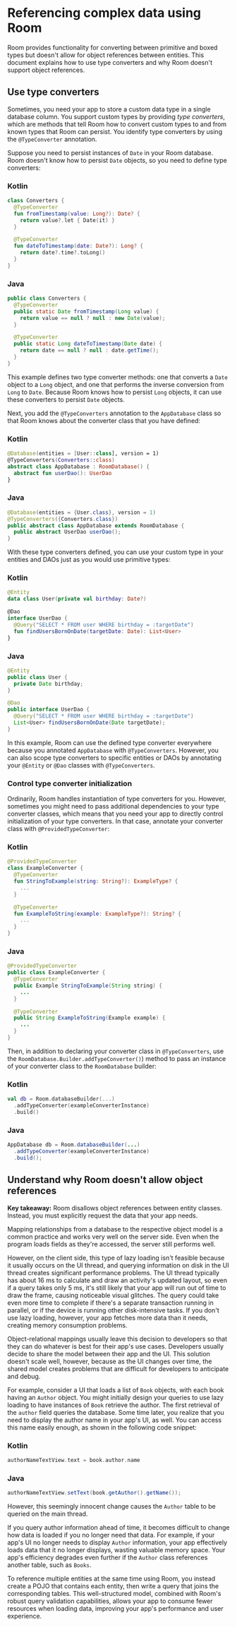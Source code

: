# Referencing complex data using Room

Room provides functionality for converting between primitive and boxed types but doesn't allow for object references between entities. This document explains how to use type converters and why Room doesn't support object references.

Use type converters
-------------------

Sometimes, you need your app to store a custom data type in a single database column. You support custom types by providing _type converters_, which are methods that tell Room how to convert custom types to and from known types that Room can persist. You identify type converters by using the `@TypeConverter` annotation.

Suppose you need to persist instances of `Date` in your Room database. Room doesn't know how to persist `Date` objects, so you need to define type converters:

### Kotlin

```kotlin
class Converters {
  @TypeConverter
  fun fromTimestamp(value: Long?): Date? {
    return value?.let { Date(it) }
  }

  @TypeConverter
  fun dateToTimestamp(date: Date?): Long? {
    return date?.time?.toLong()
  }
}
```

### Java

```java
public class Converters {
  @TypeConverter
  public static Date fromTimestamp(Long value) {
    return value == null ? null : new Date(value);
  }

  @TypeConverter
  public static Long dateToTimestamp(Date date) {
    return date == null ? null : date.getTime();
  }
}
```

This example defines two type converter methods: one that converts a `Date` object to a `Long` object, and one that performs the inverse conversion from `Long` to `Date`. Because Room knows how to persist `Long` objects, it can use these converters to persist `Date` objects.

Next, you add the `@TypeConverters` annotation to the `AppDatabase` class so that Room knows about the converter class that you have defined:

### Kotlin

```kotlin
@Database(entities = [User::class], version = 1)
@TypeConverters(Converters::class)
abstract class AppDatabase : RoomDatabase() {
  abstract fun userDao(): UserDao
}
```

### Java

```java
@Database(entities = {User.class}, version = 1)
@TypeConverters({Converters.class})
public abstract class AppDatabase extends RoomDatabase {
  public abstract UserDao userDao();
}
```

With these type converters defined, you can use your custom type in your entities and DAOs just as you would use primitive types:

### Kotlin

```kotlin
@Entity
data class User(private val birthday: Date?)

@Dao
interface UserDao {
  @Query("SELECT * FROM user WHERE birthday = :targetDate")
  fun findUsersBornOnDate(targetDate: Date): List<User>
}
```

### Java

```java
@Entity
public class User {
  private Date birthday;
}

@Dao
public interface UserDao {
  @Query("SELECT * FROM user WHERE birthday = :targetDate")
  List<User> findUsersBornOnDate(Date targetDate);
}
```

In this example, Room can use the defined type converter everywhere because you annotated `AppDatabase` with `@TypeConverters`. However, you can also scope type converters to specific entities or DAOs by annotating your `@Entity` or `@Dao` classes with `@TypeConverters`.

### Control type converter initialization

Ordinarily, Room handles instantiation of type converters for you. However, sometimes you might need to pass additional dependencies to your type converter classes, which means that you need your app to directly control initialization of your type converters. In that case, annotate your converter class with `@ProvidedTypeConverter`:

### Kotlin

```kotlin
@ProvidedTypeConverter
class ExampleConverter {
  @TypeConverter
  fun StringToExample(string: String?): ExampleType? {
    ...
  }

  @TypeConverter
  fun ExampleToString(example: ExampleType?): String? {
    ...
  }
}
```

### Java

```java
@ProvidedTypeConverter
public class ExampleConverter {
  @TypeConverter
  public Example StringToExample(String string) {
    ...
  }

  @TypeConverter
  public String ExampleToString(Example example) {
    ...
  }
}
```

Then, in addition to declaring your converter class in `@TypeConverters`, use the `RoomDatabase.Builder.addTypeConverter()`) method to pass an instance of your converter class to the `RoomDatabase` builder:

### Kotlin

```kotlin
val db = Room.databaseBuilder(...)
  .addTypeConverter(exampleConverterInstance)
  .build()
```

### Java

```java
AppDatabase db = Room.databaseBuilder(...)
  .addTypeConverter(exampleConverterInstance)
  .build();
```

Understand why Room doesn't allow object references
---------------------------------------------------

**Key takeaway:** Room disallows object references between entity classes. Instead, you must explicitly request the data that your app needs.

Mapping relationships from a database to the respective object model is a common practice and works very well on the server side. Even when the program loads fields as they're accessed, the server still performs well.

However, on the client side, this type of lazy loading isn't feasible because it usually occurs on the UI thread, and querying information on disk in the UI thread creates significant performance problems. The UI thread typically has about 16 ms to calculate and draw an activity's updated layout, so even if a query takes only 5 ms, it's still likely that your app will run out of time to draw the frame, causing noticeable visual glitches. The query could take even more time to complete if there's a separate transaction running in parallel, or if the device is running other disk-intensive tasks. If you don't use lazy loading, however, your app fetches more data than it needs, creating memory consumption problems.

Object-relational mappings usually leave this decision to developers so that they can do whatever is best for their app's use cases. Developers usually decide to share the model between their app and the UI. This solution doesn't scale well, however, because as the UI changes over time, the shared model creates problems that are difficult for developers to anticipate and debug.

For example, consider a UI that loads a list of `Book` objects, with each book having an `Author` object. You might initially design your queries to use lazy loading to have instances of `Book` retrieve the author. The first retrieval of the `author` field queries the database. Some time later, you realize that you need to display the author name in your app's UI, as well. You can access this name easily enough, as shown in the following code snippet:

### Kotlin

```kotlin
authorNameTextView.text = book.author.name
```

### Java

```java
authorNameTextView.setText(book.getAuthor().getName());
```

However, this seemingly innocent change causes the `Author` table to be queried on the main thread.

If you query author information ahead of time, it becomes difficult to change how data is loaded if you no longer need that data. For example, if your app's UI no longer needs to display `Author` information, your app effectively loads data that it no longer displays, wasting valuable memory space. Your app's efficiency degrades even further if the `Author` class references another table, such as `Books`.

To reference multiple entities at the same time using Room, you instead create a POJO that contains each entity, then write a query that joins the corresponding tables. This well-structured model, combined with Room's robust query validation capabilities, allows your app to consume fewer resources when loading data, improving your app's performance and user experience.